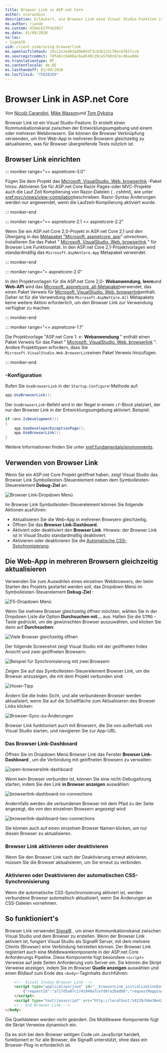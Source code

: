 ```yaml
---
title: Browser Link in ASP.net Core
author: ncarandini
description: Erläutert, wie Browser Link eine Visual Studio-Funktion ist, die die Entwicklungsumgebung mit einem oder mehreren Webbrowsern verknüpft.
ms.author: riande
ms.custom: H1Hack27Feb2017
ms.date: 01/09/2020
no-loc:
- SignalR
uid: client-side/using-browserlink
ms.openlocfilehash: 19cc3c2ed91bd9e05df3c036123c78ecbf81fcc0
ms.sourcegitcommit: 7dfe6cc8408ac6a4549c29ca57b0c67ec4baa8de
ms.translationtype: MT
ms.contentlocale: de-DE
ms.lasthandoff: 01/09/2020
ms.locfileid: "75828269"
---
```

# <a name="browser-link-in-aspnet-core"></a>Browser Link in ASP.net Core

Von [Nicolò Carandini](https://github.com/ncarandini), [Mike Wasson](https://github.com/MikeWasson)und [Tom Dykstra](https://github.com/tdykstra)

Browser Link ist ein Visual Studio-Feature. Er erstellt einen Kommunikationskanal zwischen der Entwicklungsumgebung und einem oder mehreren Webbrowsern. Sie können die Browser Verknüpfung verwenden, um Ihre Web-App in mehreren Browsern gleichzeitig zu aktualisieren, was für Browser übergreifende Tests nützlich ist.

## <a name="browser-link-setup"></a>Browser Link einrichten

::: moniker range=">= aspnetcore-3.0"

Fügen Sie dem Projekt das [Microsoft. VisualStudio. Web. browserlink](https://www.nuget.org/packages/Microsoft.VisualStudio.Web.BrowserLink/) -Paket hinzu. Aktivieren Sie für ASP.net Core Razor Pages-oder MVC-Projekte auch die Lauf Zeit Kompilierung von Razor-Dateien ( *. cshtml*), wie unter <xref:mvc/views/view-compilation>beschrieben. Razor-Syntax Änderungen werden nur angewendet, wenn die Laufzeit-Kompilierung aktiviert wurde.

::: moniker-end

::: moniker range=">= aspnetcore-2.1 <= aspnetcore-2.2"

Wenn Sie ein ASP.net Core 2,0-Projekt in ASP.net Core 2,1 und den Übergang in das [Metapaket "Microsoft. aspnetcore. app](xref:fundamentals/metapackage-app)" umrechnen, installieren Sie das Paket " [Microsoft. VisualStudio. Web. browserlink](https://www.nuget.org/packages/Microsoft.VisualStudio.Web.BrowserLink/) " für Browser Link Funktionalität. In den ASP.net Core 2,1-Projektvorlagen wird standardmäßig das `Microsoft.AspNetCore.App` Metapaket verwendet.

::: moniker-end

::: moniker range="= aspnetcore-2.0"

In den Projektvorlagen für die ASP.net Core 2,0- **Webanwendung**, **leere**und **Web-API** wird das [Microsoft. aspnetcore. all-Metapaket](xref:fundamentals/metapackage)verwendet, das einen Paket Verweis für [Microsoft. VisualStudio. Web. browserlink](https://www.nuget.org/packages/Microsoft.VisualStudio.Web.BrowserLink/)enthält. Daher ist für die Verwendung des `Microsoft.AspNetCore.All` Metapakets keine weitere Aktion erforderlich, um den Browser Link zur Verwendung verfügbar zu machen.

::: moniker-end

::: moniker range="<= aspnetcore-1.1"

Die Projektvorlage "ASP.net Core 1. x- **Webanwendung** " enthält einen Paket Verweis für das Paket " [Microsoft. VisualStudio. Web. browserlink](https://www.nuget.org/packages/Microsoft.VisualStudio.Web.BrowserLink/) ". Andere Projekttypen erfordern, dass Sie `Microsoft.VisualStudio.Web.BrowserLink`einen Paket Verweis hinzufügen.

::: moniker-end

### <a name="configuration"></a>-Konfiguration

Rufen Sie `UseBrowserLink` in der `Startup.Configure`-Methode auf:

```csharp
app.UseBrowserLink();
```

Der `UseBrowserLink`-Befehl wird in der Regel in einem `if`-Block platziert, der nur den Browser Link in der Entwicklungsumgebung aktiviert. Beispiel:

```csharp
if (env.IsDevelopment())
{
    app.UseDeveloperExceptionPage();
    app.UseBrowserLink();
}
```

Weitere Informationen finden Sie unter <xref:fundamentals/environments>.

## <a name="how-to-use-browser-link"></a>Verwenden von Browser Link

Wenn Sie ein ASP.net Core Projekt geöffnet haben, zeigt Visual Studio das Browser Link Symbolleisten-Steuerelement neben dem Symbolleisten-Steuerelement **Debug-Ziel** an:

![Browser Link-Dropdown Menü](using-browserlink/_static/browserLink-dropdown-menu.png)

Im Browser Link Symbolleisten-Steuerelement können Sie folgende Aktionen ausführen:

* Aktualisieren Sie die Web-App in mehreren Browsern gleichzeitig.
* Öffnen Sie das **Browser Link-Dashboard**.
* Aktiviert oder deaktiviert den **Browser Link**. Hinweis: der Browser Link ist in Visual Studio standardmäßig deaktiviert.
* Aktivieren oder deaktivieren Sie die [Automatische CSS-Synchronisierung](#enable-or-disable-css-auto-sync).

## <a name="refresh-the-web-app-in-several-browsers-at-once"></a>Die Web-App in mehreren Browsern gleichzeitig aktualisieren

Verwenden Sie zum Auswählen eines einzelnen Webbrowsers, der beim Starten des Projekts gestartet werden soll, das Dropdown Menü im Symbolleisten-Steuerelement **Debug-Ziel** :

![F5-Dropdown Menü](using-browserlink/_static/debug-target-dropdown-menu.png)

Wenn Sie mehrere Browser gleichzeitig öffnen möchten, wählen Sie in der Dropdown Liste die Option **Durchsuchen mit...** aus. Halten Sie die <kbd>STRG</kbd> -Taste gedrückt, um die gewünschten Browser auszuwählen, und klicken Sie dann auf **Durchsuchen**:

![Viele Browser gleichzeitig öffnen](using-browserlink/_static/open-many-browsers-at-once.png)

Der folgende Screenshot zeigt Visual Studio mit der geöffneten Index Ansicht und zwei geöffneten Browsern:

![Beispiel für Synchronisierung mit zwei Browsern](using-browserlink/_static/sync-with-two-browsers-example.png)

Zeigen Sie auf das Symbolleisten-Steuerelement Browser Link, um die Browser anzuzeigen, die mit dem Projekt verbunden sind:

![Hover-Tipp](using-browserlink/_static/hoover-tip.png)

Ändern Sie die Index Sicht, und alle verbundenen Browser werden aktualisiert, wenn Sie auf die Schaltfläche zum Aktualisieren des Browser Links klicken:

![Browser-Sync-zu-Änderungen](using-browserlink/_static/browsers-sync-to-changes.png)

Browser Link funktioniert auch mit Browsern, die Sie von außerhalb von Visual Studio starten, und navigieren Sie zur App-URL.

### <a name="the-browser-link-dashboard"></a>Das Browser Link-Dashboard

Öffnen Sie im Dropdown Menü Browser Link das Fenster **Browser Link-Dashboard** , um die Verbindung mit geöffneten Browsern zu verwalten:

![open-browserslink-dashboard](using-browserlink/_static/open-browserlink-dashboard.png)

Wenn kein Browser verbunden ist, können Sie eine nicht-Debugsitzung starten, indem Sie den Link **in Browser anzeigen** auswählen:

![browserlink-dashboard-no-connections](using-browserlink/_static/browserlink-dashboard-no-connections.png)

Andernfalls werden die verbundenen Browser mit dem Pfad zu der Seite angezeigt, die von den einzelnen Browsern angezeigt wird:

![browserlink-dashboard-two-connections](using-browserlink/_static/browserlink-dashboard-two-connections.png)

Sie können auch auf einen einzelnen Browser Namen klicken, um nur diesen Browser zu aktualisieren.

### <a name="enable-or-disable-browser-link"></a>Browser Link aktivieren oder deaktivieren

Wenn Sie den Browser Link nach der Deaktivierung erneut aktivieren, müssen Sie die Browser aktualisieren, um Sie erneut zu verbinden.

### <a name="enable-or-disable-css-auto-sync"></a>Aktivieren oder Deaktivieren der automatischen CSS-Synchronisierung

Wenn die automatische CSS-Synchronisierung aktiviert ist, werden verbundene Browser automatisch aktualisiert, wenn Sie Änderungen an CSS-Dateien vornehmen.

## <a name="how-it-works"></a>So funktioniert's

Browser Link verwendet [SignalR](xref:signalr/introduction) , um einen Kommunikationskanal zwischen Visual Studio und dem Browser zu erstellen. Wenn der Browser Link aktiviert ist, fungiert Visual Studio als SignalR Server, mit dem mehrere Clients (Browser) eine Verbindung herstellen können. Der Browser Link registriert auch eine Middlewarekomponente in der ASP.net Core Anforderungs Pipeline. Diese Komponente fügt besondere `<script>` Verweise auf jede Seiten Anforderung vom Server ein. Sie können die Skript Verweise anzeigen, indem Sie im Browser **Quelle anzeigen** auswählen und einen Bildlauf zum Ende des `<body>`-Taginhalts durchführen:

```html
    <!-- Visual Studio Browser Link -->
    <script type="application/json" id="__browserLink_initializationData">
        {"requestId":"a717d5a07c1741949a7cefd6fa2bad08","requestMappingFromServer":false}
    </script>
    <script type="text/javascript" src="http://localhost:54139/b6e36e429d034f578ebccd6a79bf19bf/browserLink" async="async"></script>
    <!-- End Browser Link -->
</body>
```

Die Quelldateien werden nicht geändert. Die Middleware-Komponente fügt die Skript Verweise dynamisch ein.

Da es sich bei dem Browser seitigen Code um JavaScript handelt, funktioniert er für alle Browser, die SignalR unterstützt, ohne dass ein Browser-Plug-in erforderlich ist.
